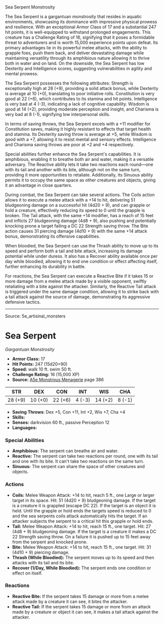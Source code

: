 <MonsterName/>Sea Serpent</MonsterName>
<CreatureType/>Monstrosity</CreatureType>

<summary>The Sea Serpent is a gargantuan monstrosity that resides in aquatic environments, showcasing its dominance with impressive physical prowess and resilience. With an exceptional Armor Class of 17 and a substantial 247 hit points, it is well-equipped to withstand prolonged engagements. This creature has a Challenge Rating of 16, signifying that it poses a formidable threat to adventurers and is worth 15,000 experience points upon defeat. Its primary advantages lie in its powerful melee attacks, with the ability to grapple foes, push them back, and deliver devastating damage while maintaining versatility through its amphibious nature allowing it to thrive both in water and on land. On the downside, the Sea Serpent has low Dexterity and Intelligence scores, suggesting vulnerabilities in agility and mental prowess.</summary>

<detail>

The Sea Serpent possesses the following attributes: Strength is exceptionally high at 28 (+9), providing a solid attack bonus, while Dexterity is average at 10 (+0), translating to poor initiative rolls. Constitution is very good at 22 (+6), which contributes to its stamina and hit points. Intelligence is very bad at 4 (-3), indicating a lack of cognitive capability. Wisdom is good at 14 (+2), providing moderate perception and insight, and Charisma is very bad at 8 (-1), signifying low interpersonal skills.

In terms of saving throws, the Sea Serpent excels with a +11 modifier for Constitution saves, making it highly resistant to effects that target health and stamina. Its Dexterity saving throw is average at +5, while Wisdom is good with a +7, allowing it to resist mental and sensory effects. Intelligence and Charisma saving throws are poor at +2 and +4 respectively.

Special abilities further enhance the Sea Serpent's capabilities. It is amphibious, enabling it to breathe both air and water, making it a versatile adversary. The Reactive ability lets it take two reactions each round—one with its tail and another with its bite, although not on the same turn, providing it more opportunities to retaliate. Additionally, its Sinuous ability permits it to occupy the same space as other creatures and objects, giving it an advantage in close quarters.

During combat, the Sea Serpent can take several actions. The Coils action allows it to execute a melee attack with a +14 to hit, delivering 51 bludgeoning damage on a successful hit (4d20 + 9), and can grapple or hold a creature, effectively reducing its speed to 0 until the grapple is broken. The Tail attack, with the same +14 modifier, has a reach of 15 feet and inflicts 27 bludgeoning damage (4d8 + 9), also pushing and potentially knocking prone a target failing a DC 22 Strength saving throw. The Bite action causes 31 piercing damage (4d10 + 9) with the same +14 attack bonus, demonstrating its offensive capabilities.

When bloodied, the Sea Serpent can use the Thrash ability to move up to its speed and perform both a tail and bite attack, increasing its damage potential while under duress. It also has a Recover ability available once per day while bloodied, allowing it to end one condition or effect affecting itself, further enhancing its durability in battle.

For reactions, the Sea Serpent can execute a Reactive Bite if it takes 15 or more damage from a melee attack made by a visible opponent, swiftly retaliating with a bite against the attacker. Similarly, the Reactive Tail attack is triggered under the same damage condition, allowing it to strike back with a tail attack against the source of damage, demonstrating its aggressive defensive tactics.</detail>



---

Source: 5e_artisinal_monsters

# Sea Serpent

*Gargantuan* *Monstrosity*

- **Armor Class:** 17
- **Hit Points:** 247 (15d20+90)
- **Speed:** walk 10 ft. swim 50 ft.
- **Challenge Rating:** 16 (15,000 XP)
- **Source:** [A5e Monstrous Menagerie](https://enpublishingrpg.com/products/level-up-monstrous-menagerie-a5e) page 386

| STR | DEX | CON | INT | WIS | CHA |
| --- | --- | --- | --- | --- | --- |
| 28 (+9) | 10 (+0) | 22 (+6) | 4 (-3) | 14 (+2) | 8 (-1) |

- **Saving Throws**: Dex +5, Con +11, Int +2, Wis +7, Cha +4
- **Skills:** 
- **Senses:** darkvision 60 ft., passive Perception 12
- **Languages:** 

### Special Abilities

- **Amphibious:** The serpent can breathe air and water.
- **Reactive:** The serpent can take two reactions per round, one with its tail and one with its bite. It can't take two reactions on the same turn.
- **Sinuous:** The serpent can share the space of other creatures and objects.

### Actions

- **Coils:** Melee Weapon Attack: +14 to hit, reach 5 ft., one Large or larger target in its space. Hit: 51 (4d20 + 9) bludgeoning damage. If the target is a creature  it is grappled (escape DC 22). If the target is an object  it is held. Until the grapple or hold ends  the targets speed is reduced to 0  and the sea serpents coils attack automatically hits the target. If an attacker subjects the serpent to a critical hit  this grapple or hold ends.
- **Tail:** Melee Weapon Attack: +14 to hit, reach 15 ft., one target. Hit: 27 (4d8 + 9) bludgeoning damage. If the target is a creature  it makes a DC 22 Strength saving throw. On a failure  it is pushed up to 15 feet away from the serpent and knocked prone.
- **Bite:** Melee Weapon Attack: +14 to hit, reach 15 ft., one target. Hit: 31 (4d10 + 9) piercing damage.
- **Thrash (While Bloodied):** The serpent moves up to its speed and then attacks with its tail and its bite.
- **Recover (1/Day, While Bloodied):** The serpent ends one condition or effect on itself.

### Reactions

- **Reactive Bite:** If the serpent takes 15 damage or more from a melee attack made by a creature it can see, it bites the attacker.
- **Reactive Tail:** If the serpent takes 15 damage or more from an attack made by a creature or object it can see, it makes a tail attack against the attacker.





